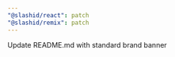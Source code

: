 ```yaml
---
"@slashid/react": patch
"@slashid/remix": patch
---
```


Update README.md with standard brand banner
